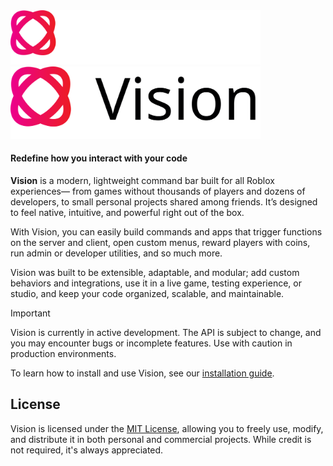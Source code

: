 <img width="400" style="height:auto;" src="./github-assets/vision-dark-theme.svg#gh-dark-mode-only" alt="Vision Logo">
<img width="400" style="height:auto;" src="./github-assets/vision-light-theme.svg#gh-light-mode-only" alt="Vision Logo">

#### Redefine how you interact with your code

**Vision** is a modern, lightweight command bar built for all  Roblox experiences— from games without thousands of players and dozens of developers, to small personal projects shared among friends. It’s designed to feel native, intuitive, and powerful right out of the box.

With Vision, you can easily build commands and apps that trigger functions on the server and client, open custom menus, reward players with coins, run admin or developer utilities, and so much more.

Vision was built to be extensible, adaptable, and modular; add custom behaviors and integrations, use it in a live game, testing experience, or studio, and keep your code organized, scalable, and maintainable.

>[!IMPORTANT]
> Vision is currently in active development. The API is subject to change, and you may encounter bugs or incomplete features. Use with caution in production environments.

To learn how to install and use Vision, see our [installation guide](www.roblox.com).

## License

Vision is licensed under the [MIT License](https://choosealicense.com/licenses/mit/), allowing you to freely use, modify, and distribute it in both personal and commercial projects. While credit is not required, it's always appreciated.
